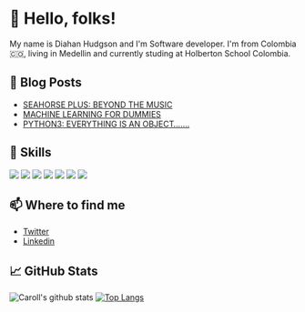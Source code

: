 # :wave: Hello, folks!  

My name is Diahan Hudgson and I'm Software developer. I'm from Colombia :colombia:, living in Medellin and currently studing at Holberton School Colombia.

## :newspaper: Blog Posts
* [SEAHORSE PLUS: BEYOND THE MUSIC](https://medium.com/@carollhudgson/seahorse-plus-beyond-the-music-868e8f8451b2) 
* [MACHINE LEARNING FOR DUMMIES](https://medium.com/@carollhudgson/machine-learning-for-dummies-ef27ff6d87c0)
* [PYTHON3: EVERYTHING IS AN OBJECT…….](https://medium.com/@carollhudgson/python3-mutable-immutable-everything-is-object-d2c004f2705c)


## 	:rocket: Skills
![](https://img.shields.io/badge/Code-Python-informational?style=flat&logo=Python&logoColor=white&color=blue) ![](https://img.shields.io/badge/Code-JavaScript-informational?style=flat&logo=JavaScript&logoColor=white&color=blue)
![](https://img.shields.io/badge/Code-HTML-informational?style=flat&logo=HTML5&logoColor=white&color=blue)
![](https://img.shields.io/badge/Code-CSS-informational?style=flat&logo=CSS3&logoColor=white&color=blue)
![](https://img.shields.io/badge/Tools-Github-informational?style=flat&logo=GitHub&logoColor=white&color=blue)
![](https://img.shields.io/badge/Tools-MySQL-informational?style=flat&logo=MySQL&logoColor=white&color=blue)
![](https://img.shields.io/badge/OS-Linux-informational?style=flat&logo=Linux&logoColor=white&color=blue)

## :mailbox: Where to find me

* [Twitter](https://twitter.com/diacaroll)
* [Linkedin](https://www.linkedin.com/in/diahan-hudgson/)

## :chart_with_upwards_trend:  GitHub Stats
![Caroll's github stats](https://github-readme-stats.vercel.app/api?username=Caroll1889&show_icons=true&theme=gruvbox)    [![Top Langs](https://github-readme-stats.vercel.app/api/top-langs/?username=Caroll1889&layout=compact)](https://github.com/caroll1889/github-readme-stats)